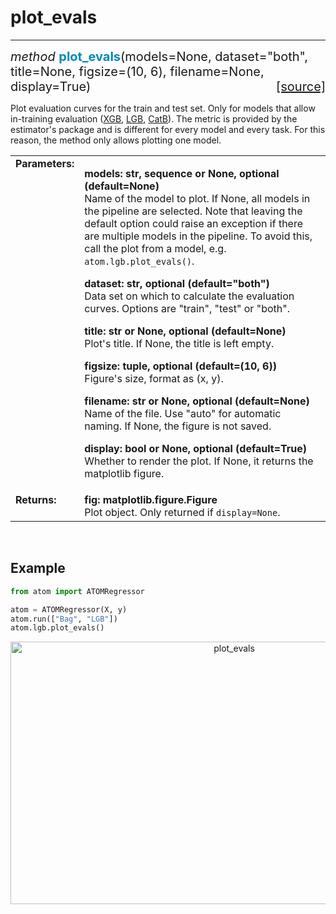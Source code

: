 # plot_evals
------------

<div style="font-size:20px">
<em>method</em> <strong style="color:#008AB8">plot_evals</strong>(models=None,
dataset="both", title=None, figsize=(10, 6), filename=None, display=True)
<span style="float:right">
<a href="https://github.com/tvdboom/ATOM/blob/master/atom/plots.py#L963">[source]</a>
</span>
</div>

Plot evaluation curves for the train and test set. Only for models that
allow in-training evaluation ([XGB](../../models/xgb), [LGB](../../models/lgb),
[CatB](../../models/catb)). The metric is provided by the estimator's
package and is different for every model and every task. For this reason,
the method only allows plotting one model.

<table style="font-size:16px">
<tr>
<td width="20%" class="td_title" style="vertical-align:top"><strong>Parameters:</strong></td>
<td width="80%" class="td_params">
<p>
<strong>models: str, sequence or None, optional (default=None)</strong><br>
Name of the model to plot. If None, all models in the pipeline are
selected. Note that leaving the default option could raise an
exception if there are multiple models in the pipeline. To avoid
this, call the plot from a model, e.g. <code>atom.lgb.plot_evals()</code>.
</p>
<p>
<strong>dataset: str, optional (default="both")</strong><br>
Data set on which to calculate the evaluation curves. Options
 are "train", "test" or "both".
</p>
<p>
<strong>title: str or None, optional (default=None)</strong><br>
Plot's title. If None, the title is left empty.
</p>
<p>
<strong>figsize: tuple, optional (default=(10, 6))</strong><br>
Figure's size, format as (x, y).
</p>
<p>
<strong>filename: str or None, optional (default=None)</strong><br>
Name of the file. Use "auto" for automatic naming.
If None, the figure is not saved.
</p>
<p>
<strong>display: bool or None, optional (default=True)</strong><br>
Whether to render the plot. If None, it returns the matplotlib figure.
</p>
</td>
</tr>
<tr>
<td width="20%" class="td_title" style="vertical-align:top"><strong>Returns:</strong></td>
<td width="80%" class="td_params">
<strong>fig: matplotlib.figure.Figure</strong><br>
Plot object. Only returned if <code>display=None</code>.
</td>
</tr>
</table>
<br />



## Example

```python
from atom import ATOMRegressor

atom = ATOMRegressor(X, y)
atom.run(["Bag", "LGB"])
atom.lgb.plot_evals()
```
<div align="center">
    <img src="../../../img/plots/plot_evals.png" alt="plot_evals" width="700" height="420"/>
</div>

